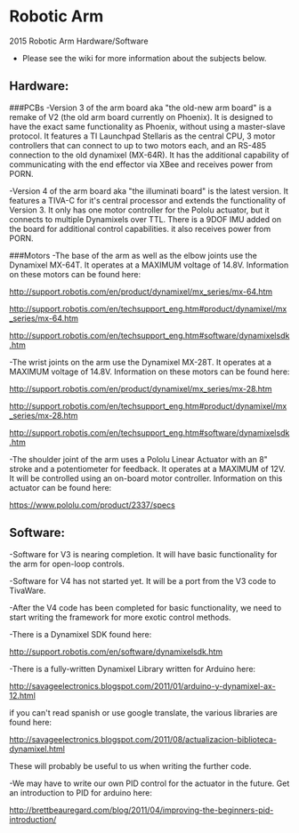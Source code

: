 Robotic Arm
===========

2015 Robotic Arm Hardware/Software
- Please see the wiki for more information about the subjects below.

Hardware:
---------

###PCBs
-Version 3 of the arm board aka "the old-new arm board" is a remake of V2 (the old arm board currently on Phoenix). It is designed to have the exact same functionality as Phoenix, without using a master-slave protocol. It features a TI Launchpad Stellaris as the central CPU, 3 motor controllers that can connect to up to two motors each, and an RS-485 connection to the old dynamixel (MX-64R). It has the additional capability of communicating with the end effector via XBee and receives power from PORN.

-Version 4 of the arm board aka "the illuminati board" is the latest version. It features a TIVA-C for it's central processor and extends the functionality of Version 3. It only has one motor controller for the Pololu actuator, but it connects to multiple Dynamixels over TTL. There is a 9DOF IMU added on the board for additional control capabilities. it also receives power from PORN.

###Motors
-The base of the arm as well as the elbow joints use the Dynamixel MX-64T. It operates at a MAXIMUM voltage of 14.8V. Information on these motors can be found here:

http://support.robotis.com/en/product/dynamixel/mx_series/mx-64.htm

http://support.robotis.com/en/techsupport_eng.htm#product/dynamixel/mx_series/mx-64.htm

http://support.robotis.com/en/techsupport_eng.htm#software/dynamixelsdk.htm

-The wrist joints on the arm use the Dynamixel MX-28T. It operates at a MAXIMUM voltage of 14.8V. Information on these motors can be found here:

http://support.robotis.com/en/product/dynamixel/mx_series/mx-28.htm

http://support.robotis.com/en/techsupport_eng.htm#product/dynamixel/mx_series/mx-28.htm

http://support.robotis.com/en/techsupport_eng.htm#software/dynamixelsdk.htm

-The shoulder joint of the arm uses a Pololu Linear Actuator with an 8" stroke and a potentiometer for feedback. It operates at a MAXIMUM of 12V. It will be controlled using an on-board motor controller. Information on this actuator can be found here:

https://www.pololu.com/product/2337/specs


Software:
---------

-Software for V3 is nearing completion. It will have basic functionality for the arm for open-loop controls.

-Software for V4 has not started yet. It will be a port from the V3 code to TivaWare.

-After the V4 code has been completed for basic functionality, we need to start writing the framework for more exotic control methods.

-There is a Dynamixel SDK found here:

http://support.robotis.com/en/software/dynamixelsdk.htm

-There is a fully-written Dynamixel Library written for Arduino here:

http://savageelectronics.blogspot.com/2011/01/arduino-y-dynamixel-ax-12.html

if you can't read spanish or use google translate, the various libraries are found here:

http://savageelectronics.blogspot.com/2011/08/actualizacion-biblioteca-dynamixel.html

These will probably be useful to us when writing the further code.

-We may have to write our own PID control for the actuator in the future. Get an introduction to PID for arduino here:

http://brettbeauregard.com/blog/2011/04/improving-the-beginners-pid-introduction/

